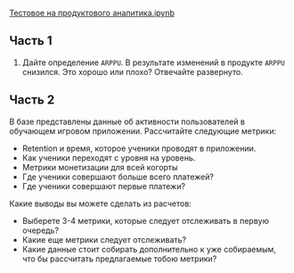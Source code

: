 [Тестовое на продуктового аналитика.ipynb]([https://github.com/Nattolina/Portfolio/blob/main/Тестовое%20на%20продуктового%20аналитика/Тестовое%20на%20продуктового%20аналитика.ipynb])

## Часть 1

1. Дайте определение `ARPPU`. В результате изменений в продукте `ARPPU` снизился. Это хорошо или плохо? Отвечайте развернуто.
   
## Часть 2

В базе представлены данные об активности пользователей в обучающем игровом
приложении. Рассчитайте следующие метрики:
* Retention и время, которое ученики проводят в приложении.
* Как ученики переходят с уровня на уровень.
* Метрики монетизации для всей когорты
* Где ученики совершают больше всего платежей?
* Где ученики совершают первые платежи?

Какие выводы вы можете сделать из расчетов:
* Выберете 3-4 метрики, которые следует отслеживать в первую очередь?
* Какие еще метрики следует отслеживать?
* Какие данные стоит собирать дополнительно к уже собираемым, что бы рассчитать предлагаемые тобою метрики?
